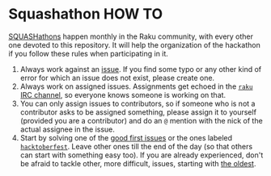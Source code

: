 # Squashathon HOW TO

[SQUASHathons](https://github.com/rakudo/rakudo/wiki/Monthly-Bug-Squash-Day)
happen monthly in the Raku community, with every other one devoted
to this repository. It will help the organization of the hackathon if
you follow these rules when participating in it.

1. Always work against an [issue](https://github.com/raku/doc/issues). If you find some typo or any other kind of error for which an issue does not exist, please create one.
2. Always work on assigned issues. Assignments get echoed in the [`raku` IRC channel](https://webchat.freenode.net/?channels=#raku), so everyone knows someone is working on that.
3. You can only assign issues to contributors, so if someone who is
   not a contributor asks to be assigned something, please assign it
   to yourself (provided you are a contributor) and do an `@` mention with the nick of the actual
   assignee in the issue.
4. Start by solving one of the
   [good first issues](https://github.com/raku/doc/issues?q=is%3Aissue+is%3Aopen+label%3A%22good+first+issue%22)
   or the ones labeled
   [`hacktoberfest`](https://github.com/raku/doc/issues?q=is%3Aissue+is%3Aopen+label%3AHacktoberfest). Leave
   other ones till the end of the day (so that others can start with
   something easy too). If you are already experienced, don't be
   afraid to tackle other, more difficult, issues, starting with
   [the oldest](https://github.com/raku/doc/issues?page=8&q=is%3Aissue+is%3Aopen).
